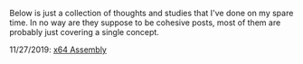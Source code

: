 Below is just a collection of thoughts and studies that I've done on my spare time. In no way are they suppose to be cohesive posts, most of them are probably just covering a single concept.

11/27/2019: [x64 Assembly](x64-assembly.md)
